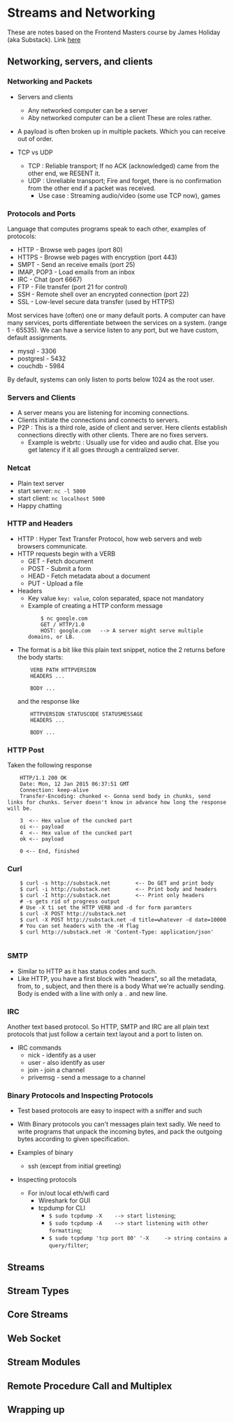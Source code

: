 # Streams and Networking
These are notes based on the Frontend Masters course by James Holiday (aka Substack).
Link [here](https://frontendmasters.com/courses/networking-streams/)

## Networking, servers, and clients

### Networking and Packets

* Servers and clients
  * Any networked computer can be a server
  * Aby networked computer can be a client
  These are roles rather.
* A payload is often broken up in multiple packets. Which you can receive out of order.

* TCP vs UDP
  * TCP : Reliable transport; If no ACK (acknowledged) came from the other end, we RESENT it.
  * UDP : Unreliable transport; Fire and forget, there is no confirmation from the other end if a packet was received.
    * Use case : Streaming audio/video (some use TCP now), games

### Protocols and Ports

Language that computes programs speak to each other, examples of protocols:

* HTTP - Browse web pages (port 80) 
* HTTPS - Browse web pages with encryption (port 443)
* SMPT - Send an receive emails (port 25)
* IMAP, POP3 - Load emails from an inbox
* IRC - Chat (port 6667)
* FTP - File transfer (port 21 for control)
* SSH - Remote shell over an encrypted connection (port 22)
* SSL - Low-level secure data transfer (used by HTTPS)

Most services have (often) one or many default ports. A computer can have many services, ports differentiate
between the services on a system. (range 1 - 65535). We can have a service listen to any port, but we have custom, 
default assignments.

* mysql - 3306
* postgresl - 5432
* couchdb - 5984

By default, systems can only listen to ports below 1024 as the root user.

### Servers and Clients

* A server means you are listening for incoming connections.
* Clients initiate the connections and connects to servers.
* P2P : This is a third role, aside of client and server. Here clients establish connections directly with other clients.
  There are no fixes servers.
  * Example is webrtc : Usually use for video and audio chat. Else you get latency if it all goes through a centralized server.

### Netcat

* Plain text server
* start server: `nc -l 5000`
* start client: `nc localhost 5000`
* Happy chatting

### HTTP and Headers

* HTTP : Hyper Text Transfer Protocol, how web servers and web browsers communicate.
* HTTP requests begin with a VERB
  * GET - Fetch document
  * POST - Submit a form
  * HEAD - Fetch metadata about a document
  * PUT - Upload a file
* Headers
  * Key value `key: value`, colon separated, space not mandatory
  * Example of creating a HTTP conform message
    ```
        $ nc google.com
        GET / HTTP/1.0
        HOST: google.com   --> A server might serve multiple domains, or LB.
    ```
* The format is a bit like this plain text snippet, notice the 2 returns before the body starts:
    ```
        VERB PATH HTTPVERSION
        HEADERS ...
        
        BODY ...
    ```
    and the response like
    ```
        HTTPVERSION STATUSCODE STATUSMESSAGE
        HEADERS ...
        
        BODY ...
    ```

### HTTP Post

Taken the following response
```
    HTTP/1.1 200 OK
    Date: Mon, 12 Jan 2015 06:37:51 GMT
    Connection: keep-alive
    Transfer-Encoding: chunked <- Gonna send body in chunks, send links for chunks. Server doesn't know in advance how long the response will be.
    
    3  <-- Hex value of the cuncked part
    oi <-- payload
    4  <-- Hex value of the cuncked part
    ok <-- payload
    
    0 <-- End, finished
```

### Curl

```
    $ curl -s http://substack.net        <-- Do GET and print body
    $ curl -i http://substack.net        <-- Print body and headers
    $ curl -I http://substack.net        <-- Print only headers
    # -s gets rid of progress output
    # Use -X ti set the HTTP VERB and -d for form paramters
    $ curl -X POST http://substack.net       
    $ curl -X POST http://substack.net -d title=whatever -d date=10000
    # You can set headers with the -H flag
    $ curl http://substack.net -H 'Content-Type: application/json'
    
```

### SMTP

* Similar to HTTP as it has status codes and such.
* Like HTTP, you have a first block with "headers", so all the metadata, from, to , subject, and then there is a body
  What we're actually sending. Body is ended with a line with only a `.` and new line.

### IRC

Another text based protocol. So HTTP, SMTP and IRC are all plain text protocols that just follow a certain text layout
and a port to listen on.

* IRC commands
  * nick - identify as a user
  * user - also identify as user
  * join - join a channel
  * privemsg - send a message to a channel
  
### Binary Protocols and Inspecting Protocols

* Test based protocols are easy to inspect with a sniffer and such
* With Binary protocols you can't messages plain text sadly. We need to write programs that unpack the incoming bytes,
  and pack the outgoing bytes according to given specification.
* Examples of binary
  * ssh (except from initial greeting)
  
* Inspecting protocols
  * For in/out local eth/wifi card
    * Wireshark for GUI
    * tcpdump for CLI 
      * `$ sudo tcpdump -X    --> start listening`;  
      * `$ sudo tcpdump -A    --> start listening with other formatting`;  
      * `$ sudo tcpdump 'tcp port 80' '-X     -> string contains a query/filter`;  

## Streams



## Stream Types

## Core Streams

## Web Socket

## Stream Modules

## Remote Procedure Call and Multiplex

## Wrapping up
